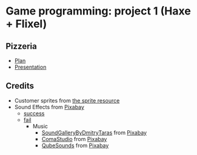 # Game programming: project 1 (Haxe + Flixel)

## Pizzeria

- [Plan](https://docs.google.com/document/d/1VT0l-BPCHmUzkPmvAOZ16UHmFfPRfBguP4BChZz5ads/edit?usp=sharing)
- [Presentation](https://docs.google.com/presentation/d/1Lbtnpekqta0GhgQGEd2xa0ATVHkU-9qdP1rS8VDC8LE/edit?usp=sharing)

## Credits

- Customer sprites from [the sprite resource](https://www.spriters-resource.com/playstation/charumera/sheet/76116/)
- Sound Effects from [Pixabay](https://pixabay.com/?utm_source=link-attribution)
  - [success](https://pixabay.com/sound-effects/yay-6120/)
  - [fail](https://pixabay.com/sound-effects/negative-beeps-6008/)
    - Music
      - [SoundGalleryByDmitryTaras](https://pixabay.com/users/soundgallerybydmitrytaras-11640913/?utm_source=link-attribution&amp;utm_medium=referral&amp;utm_campaign=music&amp;utm_content=117286) from [Pixabay](https://pixabay.com/music//?utm_source=link-attribution&amp;utm_medium=referral&amp;utm_campaign=music&amp;utm_content=117286)
      - [ComaStudio](https://pixabay.com/users/comastudio-26079283/?utm_source=link-attribution&amp;utm_medium=referral&amp;utm_campaign=music&amp;utm_content=102685) from [Pixabay](https://pixabay.com/music//?utm_source=link-attribution&amp;utm_medium=referral&amp;utm_campaign=music&amp;utm_content=102685)
      - [QubeSounds](https://pixabay.com/users/qubesounds-24397640/?utm_source=link-attribution&amp;utm_medium=referral&amp;utm_campaign=music&amp;utm_content=131297) from [Pixabay](https://pixabay.com//?utm_source=link-attribution&amp;utm_medium=referral&amp;utm_campaign=music&amp;utm_content=131297)
